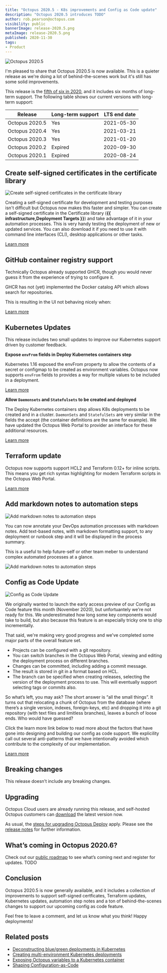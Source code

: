 ```yaml
---
title: "Octopus 2020.5 - K8s improvements and Config as Code update"
description: "Octopus 2020.5 introduces TODO"
author: rob.pearson@octopus.com
visibility: public
bannerImage: release-2020.5.png
metaImage: release-2020.5.png
published: 2020-11-30
tags:
- Product
---
```


![Octopus 2020.5](release-2020.5.png)

I'm pleased to share that Octopus 2020.5 is now available. This is a quieter release as we're doing a lot of behind-the-scenes work but it's still has some solid improvements.

This release is the [fifth of six in 2020](/blog/2020-03/releases-and-lts/index.md), and it includes six months of long-term support. The following table shows our current versions with long-term support:

| Release               | Long-term support  | LTS end date |
| --------------------- | ------------------ | ------------ |
| Octopus 2020.5        | Yes                | 2021-05-30   |
| Octopus 2020.4        | Yes                | 2021-03-21   |
| Octopus 2020.3        | Yes                | 2021-01-20   |
| Octopus 2020.2        | Expired            | 2020-09-30   |
| Octopus 2020.1        | Expired            | 2020-08-24   |


## Create self-signed certificates in the certificate library 

![Create self-signed certificates in the certificate library ](self-signed-certificates.png)

Creating a self-signed certificate for development and testing purposes isn't difficult but Octopus now makes this faster and simpler. You can create a self-signed certificate in the Certificate library (**{{ infrastructure,Deployment Targets }}**) and take advantage of it in your automation processes. This is very handy testing the deployment of new or updated services. You can also download it if you need to use it with command line interfaces (CLI), desktop applications or other tasks.

[Learn more](https://octopus.com/docs/deployment-examples/certificates)

## GitHub container registry support 

Technically Octopus already supported GHCR, though you would never guess it from the experience of trying to configure it.

GHCR has not (yet) implemented the Docker catalog API which allows search for repositories.

This is resulting in the UI not behaving nicely when:

[Learn more](https://github.com/octopusdeploy/issues/issues/6567)

## Kubernetes Updates

This release includes two small updates to improve our Kubernetes support driven by customer feedback.

**Expose `envFrom` fields in Deploy Kubernetes containers step**

Kubernetes 1.16 exposed the envFrom property to allow the contents of a secret or configmap to be created as environment variables. Octopus now supports `envFrom` fields to provides a way for multiple values to be included in a deployment.

[Learn more](/blog/2020-12/k8s-envfrom/index.md)  
  
**Allow `Daemonsets` and `Statefulsets` to be created and deployed**

The Deploy Kubernetes containers step allows K8s deployments to be created and in a cluster. `DaemonSets` and `StatefulSets` are very similar in the fields the accept (the container definitions are the same for example). We have updated the Octopus Web Portal to provider an interface for these additional resources.

[Learn more](https://github.com/octopusdeploy/issues/issues/6551)

## Terraform update

Octopus now supports support HCL2 and Terraform 0.12+ for inline scripts. This means you get rich syntax highlighting for modern Terraform scripts in the Octopus Web Portal.

[Learn more](https://github.com/octopusdeploy/issues/issues/6562)

## Add markdown notes to automation steps

![Add markdown notes to automation steps](automation-step-notes.png)

You can now annotate your DevOps automation processes with markdown notes. Add text-based notes, with markdown formatting support, to any deployment or runbook step and it will be displayed in the process summary.

This is a useful to help future-self or other team meber to understand complex automated processes at a glance.

![Add markdown notes to automation steps](https://github.com/octopusdeploy/issues/issues/6608)

## Config as Code Update

![Config as Code Update](branch-switcher.png)

We originally wanted to launch the early access preview of our Config as Code feature this month (November 2020), but unfortuantely we're not ready for this. We underestimated how long some key components would take to build, but also because this feature is an especially tricky one to ship incrementally.

That said, we're making very good progress and we've completed some major parts of the overall feature set.
* Projects can be configured with a git repository.
* You can switch branches in the Octopus Web Portal, viewing and editing the deployment process on different branches.
* Changes can be committed, including adding a commit message.
* The result is stored in git in a format based on HCL.
* The branch can be specified when creating releases, selecting the version of the deployment process to use. This will eventually support selecting tags or commits also.

So what’s left, you may ask? The short answer is “all the small things”. It turns out that relocating a chunk of Octopus from the database (where there’s a single version, indexes, foreign-keys, etc) and dropping it into a git repository (with text files and limitless branches), leaves a bunch of loose ends. Who would have guessed? 

Click the learn more link below to read more about the factors that have gone into designing and building our config as code support. We explicility call out several anti-patterns that we have intentionally avoided which contribute to the complexity of our implementation. 

[Learn more](/blog/2020-11/shaping-config-as-code/index.md)

## Breaking changes

This release doesn’t include any breaking changes.

## Upgrading

Octopus Cloud users are already running this release, and self-hosted Octopus customers can [download](https://octopus.com/downloads/2020.5.0) the latest version now.  

As usual, the [steps for upgrading Octopus Deploy](https://octopus.com/docs/administration/upgrading) apply. Please see the [release notes](https://octopus.com/downloads/compare?to=2020.5.0) for further information.

## What’s coming in Octopus 2020.6?

Check out our [public roadmap](https://octopus.com/roadmap) to see what’s coming next and register for updates. TODO

## Conclusion

Octopus 2020.5 is now generally available, and it includes a collection of improvements to support self-signed certficates, Terraform updates, Kubernetes updates, automation step notes and a ton of behind-the-scenes changes to support our upcoming config as code feature.


Feel free to leave a comment, and let us know what you think! Happy deployments!

## Related posts

* [Deconstructing blue/green deployments in Kubernetes](/blog/2020-10/deconstructing-blue-green-deployments/index.md)
* [Creating multi-environment Kubernetes deployments](/blog/2020-12/multi-environment-k8s-deployments/index.md)
* [Exposing Octopus variables to a Kubernetes container](/blog/2020-10/k8s-envfrom/index.md)
* [Shaping Configuration-as-Code](/blog/2020-11/shaping-config-as-code/index.md)
